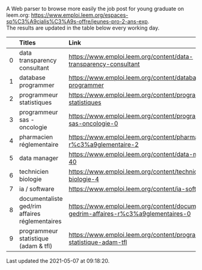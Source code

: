 A Web parser to browse more easily the job post for young graduate on leem.org: https://www.emploi.leem.org/espaces-sp%C3%A9cialis%C3%A9s-offre/jeunes-pro-2-ans-exp.  
The results are updated in the table below every working day.  


|    | Titles                                         | Link                                                                                     |   Department |   Consulted |
|---:|:-----------------------------------------------|:-----------------------------------------------------------------------------------------|-------------:|------------:|
|  0 | data transparency consultant                   | https://www.emploi.leem.org/content/data-transparency-consultant                         |           75 |          47 |
|  1 | database programmer                            | https://www.emploi.leem.org/content/database-programmer                                  |           92 |        2875 |
|  2 | programmeur statistiques                       | https://www.emploi.leem.org/content/programmeur-statistiques                             |           92 |        3320 |
|  3 | programmeur sas - oncologie                    | https://www.emploi.leem.org/content/programmeur-sas-oncologie-0                          |           75 |        1258 |
|  4 | pharmacien réglementaire                       | https://www.emploi.leem.org/content/pharmacien-r%c3%a9glementaire-2                      |           75 |        1504 |
|  5 | data manager                                   | https://www.emploi.leem.org/content/data-manager-40                                      |           75 |         265 |
|  6 | technicien biologie                            | https://www.emploi.leem.org/content/technicien-biologie-4                                |           75 |          99 |
|  7 | ia / software                                  | https://www.emploi.leem.org/content/ia-software                                          |           75 |        1482 |
|  8 | documentaliste ged/rim affaires réglementaires | https://www.emploi.leem.org/content/documentaliste-gedrim-affaires-r%c3%a9glementaires-0 |           75 |          87 |
|  9 | programmeur statistique (adam & tfl)           | https://www.emploi.leem.org/content/programmeur-statistique-adam-tfl                     |           92 |         295 |
  
Last updated the 2021-05-07 at 09:18:20.
